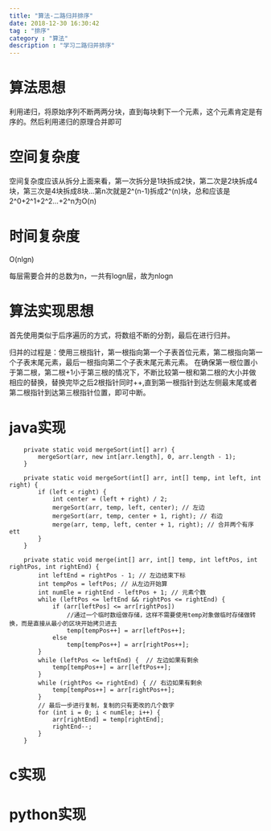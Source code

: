 ```yaml
---
title: "算法-二路归并排序"
date: 2018-12-30 16:30:42
tag : "排序"
category : "算法"
description : "学习二路归并排序"
---
```


# 算法思想

利用递归，将原始序列不断两两分块，直到每块剩下一个元素，这个元素肯定是有序的。然后利用递归的原理合并即可

# 空间复杂度

空间复杂度应该从拆分上面来看，第一次拆分是1块拆成2快，第二次是2块拆成4块，第三次是4块拆成8块...第n次就是2^(n-1)拆成2^(n)块，总和应该是2^0+2^1+2^2...+2^n为O(n)

# 时间复杂度

O(nlgn)

每层需要合并的总数为n，一共有logn层，故为nlogn


# 算法实现思想

首先使用类似于后序遍历的方式，将数组不断的分割，最后在进行归并。

归并的过程是：使用三根指针，第一根指向第一个子表首位元素，第二根指向第一个子表末尾元素，最后一根指向第二个子表末尾元素元素。
在确保第一根位置小于第二根，第二根+1小于第三根的情况下，不断比较第一根和第二根的大小并做相应的替换，替换完毕之后2根指针同时++,直到第一根指针到达左侧最末尾或者第二根指针到达第三根指针位置，即可中断。


# java实现

```
	private static void mergeSort(int[] arr) {
        mergeSort(arr, new int[arr.length], 0, arr.length - 1);
    }

    private static void mergeSort(int[] arr, int[] temp, int left, int right) {
        if (left < right) {
            int center = (left + right) / 2;
            mergeSort(arr, temp, left, center); // 左边
            mergeSort(arr, temp, center + 1, right); // 右边
            merge(arr, temp, left, center + 1, right); // 合并两个有序 ett
        }
    }

    private static void merge(int[] arr, int[] temp, int leftPos, int rightPos, int rightEnd) {
        int leftEnd = rightPos - 1; // 左边结束下标
        int tempPos = leftPos; // 从左边开始算
        int numEle = rightEnd - leftPos + 1; // 元素个数
        while (leftPos <= leftEnd && rightPos <= rightEnd) {
            if (arr[leftPos] <= arr[rightPos])
            	//通过一个临时数组做存储，这样不需要使用temp对象做临时存储做转换，而是直接从最小的区块开始拷贝进去
                temp[tempPos++] = arr[leftPos++];
            else
                temp[tempPos++] = arr[rightPos++];
        }
        while (leftPos <= leftEnd) {  // 左边如果有剩余
            temp[tempPos++] = arr[leftPos++];
        }
        while (rightPos <= rightEnd) { // 右边如果有剩余
            temp[tempPos++] = arr[rightPos++];
        }
        // 最后一步进行复制，复制的只有更改的几个数字
        for (int i = 0; i < numEle; i++) {
            arr[rightEnd] = temp[rightEnd];
            rightEnd--;
        }
    }
```


# c实现

# python实现
